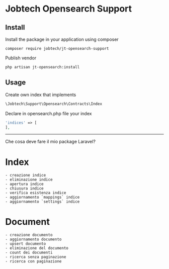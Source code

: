 # Jobtech Opensearch Support

## Install
Install the package in your application using composer

```shell
composer require jobtech/jt-opensearch-support
```

Publish vendor

```shell
php artisan jt-opensearch:install
```

## Usage
Create own index that implements
```php
\Jobtech\Support\Opensearch\Contracts\Index
```

Declare in opensearch.php file your index

```php
'indices' => [
],
```

---
Che cosa deve fare il mio package Laravel?

# Index
    - creazione indice
    - eliminazione indice
    - apertura indice
    - chiusura indice
    - verifica esistenza indice
    - aggiornamento `mappings` indice
    - aggiornamento `settings` indice

# Document
    - creazione documento
    - aggiornamento documento
    - upsert documento
    - eliminazione del documento
    - count dei documenti
    - ricerca senza paginazione
    - ricerca con paginazione
